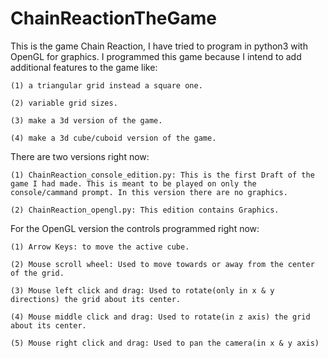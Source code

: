 # ChainReactionTheGame
This is the game Chain Reaction, I have tried to program in python3 with OpenGL for graphics. I programmed this game because I intend to add additional features to the game like:


    (1) a triangular grid instead a square one.

    (2) variable grid sizes.

    (3) make a 3d version of the game.

    (4) make a 3d cube/cuboid version of the game.

There are two versions right now:


    (1) ChainReaction_console_edition.py: This is the first Draft of the game I had made. This is meant to be played on only the console/cammand prompt. In this version there are no graphics.

    (2) ChainReaction_opengl.py: This edition contains Graphics.

For the OpenGL version the controls programmed right now:


    (1) Arrow Keys: to move the active cube.

    (2) Mouse scroll wheel: Used to move towards or away from the center of the grid.

    (3) Mouse left click and drag: Used to rotate(only in x & y directions) the grid about its center.

    (4) Mouse middle click and drag: Used to rotate(in z axis) the grid about its center.

    (5) Mouse right click and drag: Used to pan the camera(in x & y axis)
